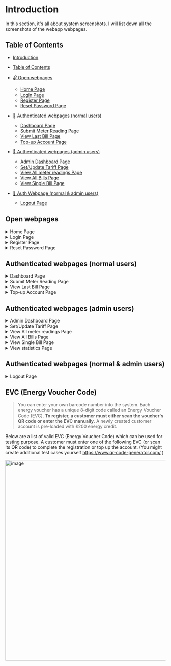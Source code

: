 # Introduction

In this section, it's all about system screenshots. I will list down all the screenshots of the webapp webpages.

## Table of Contents

- [Introduction](#introduction)
- [Table of Contents](#table-of-contents)
- [:unlock: Open webpages](#open-webpages)

  - [Home Page](#home-page)
  - [Login Page](#login-page)
  - [Register Page](#register-page)
  - [Reset Password Page](#reset-password-page)

- [:closed_lock_with_key: Authenticated webpages (normal users)](#authenticated-webpages-normal-users)

  - [Dashboard Page](#dashboard-page)
  - [Submit Meter Reading Page](#submit-meter-reading-page)
  - [View Last Bill Page](#view-last-bill-page)
  - [Top-up Account Page](#top-up-account-page)

- [:closed_lock_with_key: Authenticated webpages (admin users)](#authenticated-webpages-admin-users)

  - [Admin Dashboard Page](#admin-dashboard-page)
  - [Set/Update Tariff Page](#setupdate-tariff-page)
  - [View All meter readings Page](#view-all-meter-readings-page)
  - [View All Bills Page](#view-all-bills-page)
  - [View Single Bill Page](#view-single-bill-page)

- [:closed_lock_with_key: Auth Webpage (normal & admin users)](#authenticated-webpages-normal--admin-users)
  - [Logout Page](#logout-page)

## Open webpages

<details>
<summary>Home Page</summary>

## Home Page

![Home Page](docs/img/webpage-screenshots/homepage.png)
<b>Home Page</b>
On the homepage, if user is anonymous, it will show session information and a login button. If user is logged in, it will show the user's information and a logout button.

</details>

<details>
<summary>Login Page</summary>

## Login Page

![Login Page](docs/img/webpage-screenshots/login-page.png)

<b>Login Page</b>
A page only accessible to anonymous users. It's a simple form which has instant AJAX validation.

</details>

<details>
<summary>Register Page</summary>

## Register Page

![Register Page](docs/img/webpage-screenshots/register-page.png)
<b>Register Page</b>
A register page for new users to register into the system. It's a simple form which has instant AJAX validation.

It has features like:

- The interesting part is, if you select the "Enter Voucher Code" input field and click on "Scan QR Code" button and scan the QR code, the voucher code will be automatically filled in the input field. This is done using the [QR Code Scanner](https://cdn.jsdelivr.net/npm/jsqr@1.0.4/dist/jsQR.min.js).

- Check if the voucher code is valid instantly using AJAX.
- Check if the username is available instantly using AJAX.
</details>

<details>
<summary>Reset Password Page</summary>

## Reset Password Page

![Reset Password Page](docs/img/webpage-screenshots/reset-password-page.png)

<b>Reset Password Page</b>
A page for users to reset their password.

</details>

## Authenticated webpages (normal users)

<details>
<summary>Dashboard Page</summary>

## Dashboard Page

![Dashboard page](docs/img/webpage-screenshots/dashboard-page.png)
<b>Dashboard Page</b>
A dashboard page for users to view their information and their vouchers. It also has a button, submit meter reading,view last bill, top-up account, and logout.

</details>

<details>
<summary>Submit Meter Reading Page</summary>

## Submit Meter Reading Page

![Submit meter reading page](docs/img/webpage-screenshots/submit-meter-reading-page.png)
<b>Submit Meter Reading Page</b>
A page for users to submit their meter reading. It has a form which has instant AJAX validation.

</details>

<details>
<summary>View Last Bill Page</summary>

## View Last Bill Page

![View last bill](docs/img/webpage-screenshots/view-last-bill-page.png)

<b>View Last Bill Page</b>
A page for users to view their last bill. It has a table which shows the last bill information.

An action button, Pay, is also available for users to pay their last bill.

</details>

<details>
<summary>Top-up Account Page</summary>

## Top-up Account Page

![Top up account page](docs/img/webpage-screenshots/top-up-account-page.png)
<b>Top-up Account Page</b>
A page for users to top-up their account.

It has features like:

- Scan QR Code to fill in the voucher code automatically into the input field (same as register page)

- Validate voucher code instantly using AJAX.
</details>

## Authenticated webpages (admin users)

<details>
<summary>Admin Dashboard Page</summary>

## Admin Dashboard Page

![Admin dashboard page](docs/img/webpage-screenshots/admin/admin-dashboard-page.png)

<b>Admin Dashboard Page</b>
A dashboard page for admin users to view their information and their vouchers. It also has a button, submit meter reading,view last bill, top-up account, and logout.

</details>

<details>
<summary>Set/Update Tariff Page</summary>

## Set/Update Tariff Page

![Set/Update Tariff Page](docs/img/webpage-screenshots/admin/set-update-tariff-page.png)

<b>Set/Update Tariff Page</b>
A page for admin users to set/update tariff.

</details>

<details>
<summary>View All meter readings Page</summary>

## View All meter readings Page

![View All meter readings Page](docs/img/webpage-screenshots/admin/view-all-meter-readings-page.png)

<b>View All meter readings Page</b>
A page for admin users to view all meter readings submitted by users.

</details>

<details>
<summary>View All Bills Page</summary>

## View All Bills Page

![View All Bills Page](docs/img/webpage-screenshots/admin/view-all-bills-page.png)

<b>View All Bills Page</b>
A page for admin users to view all bills generated by the system.

</details>

<details>
<summary>View Single Bill Page</summary>

## View Single Bill Page

![View Single Bill Page](docs/img/webpage-screenshots/admin/view-single-bill-page.png)

<b>View Single Bill Page</b>
A page for admin users to view a single bill.

</details>

<details>
<summary>View statistics Page</summary>

## View statistics Page

![View statistics Page](docs/img/webpage-screenshots/admin/view-statistics-page.png)
<b>View statistics Page</b>
A page for admin users to view statistics of the system.

</details>

## Authenticated webpages (normal & admin users)

<details>
<summary>Logout Page</summary>

## Logout Page

![Logout page](docs/img/webpage-screenshots/log-out-account-page.png)

<b>Logout Page</b>
A page for users to logout of their account.

</details>

## EVC (Energy Voucher Code) 
> You can enter your own barcode number into the system. Each energy voucher has a unique 8-digit code called an Energy Voucher Code (EVC). <b>To register, a customer must either scan the voucher's QR code or enter the EVC manually</b>. A newly created customer account is pre-loaded with £200 energy credit. 

Below are a list of valid EVC (Energy Voucher Code) which can be used for testing purpose. A customer must
enter one of the following EVC (or scan its QR code) to complete the registration or top up the account. (You
might create additional test cases yourself https://www.qr-code-generator.com/ )

<img width="629" alt="image" src="https://github.com/Esh07/iGSE-Energy-Management-System/assets/32418603/9c183570-4566-425f-b378-78a490da03fe">
